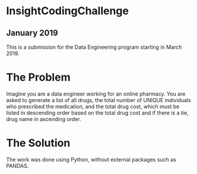 # InsightCodingChallenge
## January 2019

This is a submission for the Data Engineering program starting in March 2019. 

# The Problem
Imagine you are a data engineer working for an online pharmacy. You are asked to generate a list of all drugs, the total number of UNIQUE individuals who prescribed the medication, and the total drug cost, which must be listed in descending order based on the total drug cost and if there is a tie, drug name in ascending order.

# The Solution
The work was done using Python, without external packages such as PANDAS. 
